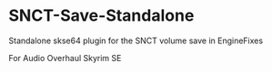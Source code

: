 # SNCT-Save-Standalone
Standalone skse64 plugin for the SNCT volume save in EngineFixes

For Audio Overhaul Skyrim SE
